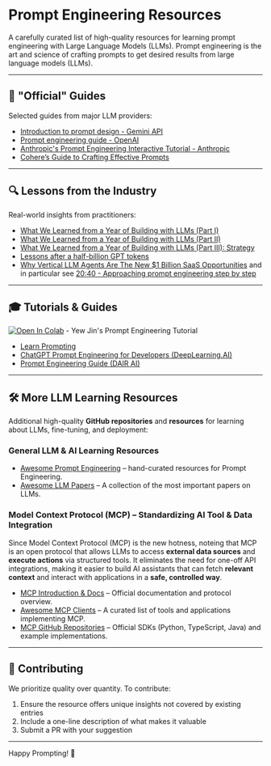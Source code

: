 # Prompt Engineering Resources

A carefully curated list of high-quality resources for learning prompt engineering with Large Language Models (LLMs). Prompt engineering is the art and science of crafting prompts to get desired results from large language models (LLMs).

---

## 📖 "Official" Guides
Selected guides from major LLM providers:
- [Introduction to prompt design - Gemini API](https://ai.google.dev/gemini-api/docs/prompting-intro)  
- [Prompt engineering guide - OpenAI](https://platform.openai.com/docs/guides/prompt-engineering)  
- [Anthropic's Prompt Engineering Interactive Tutorial - Anthropic](https://github.com/anthropics/prompt-eng-interactive-tutorial)  
- [Cohere’s Guide to Crafting Effective Prompts](https://docs.cohere.com/docs/prompt-engineering)  

---

## 🔍 Lessons from the Industry
Real-world insights from practitioners:
- [What We Learned from a Year of Building with LLMs (Part I)](https://www.oreilly.com/radar/what-we-learned-from-a-year-of-building-with-llms-part-i/)  
- [What We Learned from a Year of Building with LLMs (Part II)](https://www.oreilly.com/radar/what-we-learned-from-a-year-of-building-with-llms-part-ii/)  
- [What We Learned from a Year of Building with LLMs (Part III): Strategy](https://www.oreilly.com/radar/what-we-learned-from-a-year-of-building-with-llms-part-iii-strategy/)  
- [Lessons after a half-billion GPT tokens](https://kenkantzer.com/lessons-after-a-half-billion-gpt-tokens/)  
- [Why Vertical LLM Agents Are The New $1 Billion SaaS Opportunities](https://www.youtube.com/watch?v=eBVi_sLaYsc&ab_channel=YCombinator) and in particular see [20:40 - Approaching prompt engineering step by step](https://www.youtube.com/watch?v=eBVi_sLaYsc&t=1240s)  

---

## 🎓 Tutorials & Guides
[![Open In Colab](https://colab.research.google.com/assets/colab-badge.svg)](https://colab.research.google.com/github/limyewjin/llm-tutorial/blob/main/Prompt_Engineering_Tutorial.ipynb) - Yew Jin's Prompt Engineering Tutorial

- [Learn Prompting](https://learnprompting.org)  
- [ChatGPT Prompt Engineering for Developers (DeepLearning.AI)](https://www.deeplearning.ai/short-courses/chatgpt-prompt-engineering-for-developers/)  
- [Prompt Engineering Guide (DAIR AI)](https://promptingguide.ai/)  

---

## 🛠 More LLM Learning Resources

Additional high-quality **GitHub repositories** and **resources** for learning about LLMs, fine-tuning, and deployment:

### General LLM & AI Learning Resources
- [Awesome Prompt Engineering](https://github.com/promptslab/Awesome-Prompt-Engineering) – hand-curated resources for Prompt Engineering. 
- [Awesome LLM Papers](https://github.com/Hannibal046/Awesome-LLM) – A collection of the most important papers on LLMs.  

### Model Context Protocol (MCP) – Standardizing AI Tool & Data Integration

Since Model Context Protocol (MCP) is the new hotness, noteing that MCP is an open protocol that allows LLMs to access **external data sources** and **execute actions** via structured tools. It eliminates the need for one-off API integrations, making it easier to build AI assistants that can fetch **relevant context** and interact with applications in a **safe, controlled way**.

- [MCP Introduction & Docs](https://modelcontextprotocol.io/introduction) – Official documentation and protocol overview.  
- [Awesome MCP Clients](https://github.com/punkpeye/awesome-mcp-clients) – A curated list of tools and applications implementing MCP.  
- [MCP GitHub Repositories](https://github.com/modelcontextprotocol) – Official SDKs (Python, TypeScript, Java) and example implementations.  

---

## 🚀 Contributing
We prioritize quality over quantity. To contribute:
1. Ensure the resource offers unique insights not covered by existing entries
2. Include a one-line description of what makes it valuable
3. Submit a PR with your suggestion

---
  
Happy Prompting! 🚀
